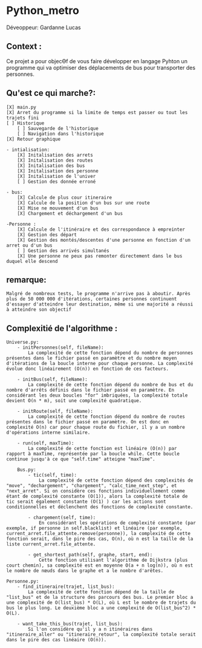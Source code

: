 # Python_metro 

Déveoppeur: Gardanne Lucas

## Context :
Ce projet a pour objecƟf de vous faire développer en langage Pyhton un programme qui va optimiser 
des déplacements de bus pour transporter des personnes.

## Qu'est ce qui marche?:  
    [X] main.py
    [X] Arret du programme si la limite de temps est passer ou tout les trajets fini
    [ ] Historique
        [ ] Sauvegarde de l'historique
        [ ] Navigation dans l'historique
    [X] Retour graphique

    - intialisation:  
        [X] Initalisation des arrets
        [X] Initalisation des routes
        [X] Initalisation des bus
        [X] Initalisation des personne
        [X] Initalisation de l'univer
        [ ] Gestion des donnée erroné

    - bus: 
        [X] Calcule de plus cour itineraire
        [X] Calcule de la position d'un bus sur une route
        [X] Mise ne mouvement d'un bus
        [X] Chargement et déchargement d'un bus
    
    -Personne :  
        [X] Calcule de l'itinéraire et des correspondance à empreinter
        [X] Gestion des départ
        [X] Gestion des montés/descentes d'une personne en fonction d'un arret ou d'un bus
        [ ] Gestion des arrivés simultanés
        [X] Une personne ne peux pas remonter directement dans le bus duquel elle descend

## remarque: 

    Malgré de nombreux tests, le programme n'arrive pas à aboutir. Après plus de 50 000 000 d'itérations, certaines personnes continuent d'essayer d'atteindre leur destination, même si une majorité a réussi à atteindre son objectif


## Complexitié de l'algorithme :

    Universe.py:
        - initPersonnes(self, fileName): 
            La complexité de cette fonction dépend du nombre de personnes présentes dans le fichier passé en paramètre et du nombre moyen d'itérations de la boucle interne pour chaque personne. La complexité évolue donc linéairement (O(n)) en fonction de ces facteurs.

        - initBus(self, fileName): 
            La complexité de cette fonction dépend du nombre de bus et du nombre d'arrêts définis dans le fichier passé en paramètre. En considérant les deux boucles "for" imbriquées, la complexité totale devient O(n * m), soit une complexité quadratique.

        - initRoute(self, fileName): 
            La complexité de cette fonction dépend du nombre de routes présentes dans le fichier passé en paramètre. On est donc en complexité O(n) car pour chaque route du fichier, il y a un nombre d'opérations interne similaire.

        - run(self, maxTime): 
            La complexité de cette fonction est linéaire (O(n)) par rapport à maxTime, représentée par la boucle while. Cette boucle continue jusqu'à ce que "self.time" atteigne "maxTime".
``````
    Bus.py:
        - tic(self, time): 
            La complexité de cette fonction dépend des complexités de "move", "dechargement", "chargement", "calc_time_next_step", et "next_arret". Si on considère ces fonctions individuellement comme étant de complexité constante (O(1)), alors la complexité totale de tic serait également constante (O(1) ) car les actions sont conditionnelles et déclenchent des fonctions de complexité constante.

        - chargement(self, time): 
            En considérant les opérations de complexité constante (par exemple, if personne in self.blacklist) et linéaire (par exemple, current_arret.file_attente.remove(personne)), la complexité de cette fonction serait, dans le pire des cas, O(n), où n est la taille de la liste current_arret.file_attente.

        - get_shortest_path(self, graphe, start, end): 
            Cette fonction utilisant l'algorithme de Dijkstra (plus court chemin), sa complexité est en moyenne O(a + n log(n)), où n est le nombre de nœuds dans le graphe et a le nombre d'arêtes.
``````
    Personne.py: 
        - find_itineraire(trajet, list_bus): 
            La complexité de cette fonction dépend de la taille de "list_bus" et de la structure des parcours des bus. Le premier bloc a une complexité de O(list_bus) * O(L), où L est le nombre de trajets du bus le plus long. Le deuxième bloc a une complexité de O(list_bus^2) * O(L).

        - want_take_this_bus(trajet, list_bus):
            Si l'on considère qu'il y a n itinéraires dans "itineraire_aller" ou "itineraire_retour", la complexité totale serait dans le pire des cas linéaire (O(n)).
